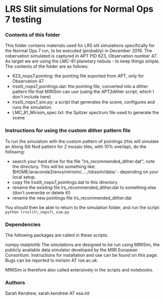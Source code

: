 # LRS Slit simulations for Normal Ops 7 testing


### Contents of this folder

This folder contains materials used for LRS slit simulations specifically for the Normal Ops 7 run, to be executed (probably) in December 2019. The osbervation simulated is captured in APT PID 623, Observation number 47. As target we are using the LMC-81 planetary nebula - to keep things simple. The contents of the folder are as follows:

* 623_nops7.pointing: the pointing file exported from APT, only for Observation 47
* lrsslit\_nops7\_pointings.dat: the pointing file, converted into a dither pattern file that MIRISim can use (using the APT2dither script, which I don't include here)
* lrsslit\_nops7\_sim.py: a script that generates the scene, configures and runs the simulation.
* LMC\_81\_Mirisim\_spec.txt: the Spitzer spectrum file used to generate the scene

### Instructions for using the custom dither pattern file

To run the simulation with the custom pattern of pointings (this will simulate an Along Slit Nod pattern for 2 mosaic tiles, with 10% overlap), do the following:

* search your hard drive for the file "lrs\_recommended\_dither.dat"; note the directory. This will be something like: $HOME/anaconda3/envs/mirisim/...../obssim/data/ - depending on your local setup.
* copy file lrsslit\_nops7\_pointings.dat to this directory
* rename the existing file lrs\_recommended\_dither.dat to something else (don't overwrite or delete it!)
* rename the new pointings file lrs\_recommended\_dither.dat

You should then be able to return to the simulation folder, and run the script:
`python lrsslit\_nops7\_sim.py`


### Dependencies
The following packages are called in these scripts:

numpy
matplotlib
The simulations are designed to be run using MIRISim, the publicly available data simulator developed by the MIRI European Consortium. Instructions for installation and use can be found on this page. Bugs can be reported to mirisim AT roe.ac.uk.

MIRISim is therefore also called extensively in the scripts and notebooks.

### Authors
Sarah Kendrew, sarah.kendrew AT esa.int
